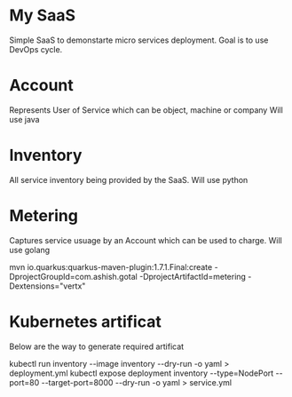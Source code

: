 
# My SaaS
Simple SaaS to demonstarte micro services deployment.
Goal is to use DevOps cycle.

# Account
Represents User of Service which can be object, machine or company
Will use java

# Inventory
All service inventory being provided by the SaaS.
Will use python


# Metering
Captures service usuage by an Account which can be used to charge.
Will use golang

mvn io.quarkus:quarkus-maven-plugin:1.7.1.Final:create -DprojectGroupId=com.ashish.gotal -DprojectArtifactId=metering -Dextensions="vertx"



# Kubernetes artificat

Below are the way to generate required artificat

   kubectl run inventory --image inventory --dry-run -o yaml > deployment.yml
   kubectl expose deployment inventory --type=NodePort --port=80 --target-port=8000 --dry-run -o yaml > service.yml 

